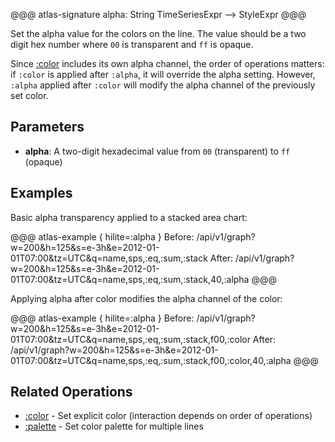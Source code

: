 @@@ atlas-signature
alpha: String
TimeSeriesExpr
-->
StyleExpr
@@@

Set the alpha value for the colors on the line. The value should be a two digit hex number
where `00` is transparent and `ff` is opaque.

Since [:color](color.md) includes its own alpha channel, the order of operations matters:
if `:color` is applied after `:alpha`, it will override the alpha setting. However, `:alpha`
applied after `:color` will modify the alpha channel of the previously set color.

## Parameters

* **alpha**: A two-digit hexadecimal value from `00` (transparent) to `ff` (opaque)

## Examples

Basic alpha transparency applied to a stacked area chart:

@@@ atlas-example { hilite=:alpha }
Before: /api/v1/graph?w=200&h=125&s=e-3h&e=2012-01-01T07:00&tz=UTC&q=name,sps,:eq,:sum,:stack
After: /api/v1/graph?w=200&h=125&s=e-3h&e=2012-01-01T07:00&tz=UTC&q=name,sps,:eq,:sum,:stack,40,:alpha
@@@

Applying alpha after color modifies the alpha channel of the color:

@@@ atlas-example { hilite=:alpha }
Before: /api/v1/graph?w=200&h=125&s=e-3h&e=2012-01-01T07:00&tz=UTC&q=name,sps,:eq,:sum,:stack,f00,:color
After: /api/v1/graph?w=200&h=125&s=e-3h&e=2012-01-01T07:00&tz=UTC&q=name,sps,:eq,:sum,:stack,f00,:color,40,:alpha
@@@

## Related Operations

* [:color](color.md) - Set explicit color (interaction depends on order of operations)
* [:palette](palette.md) - Set color palette for multiple lines
